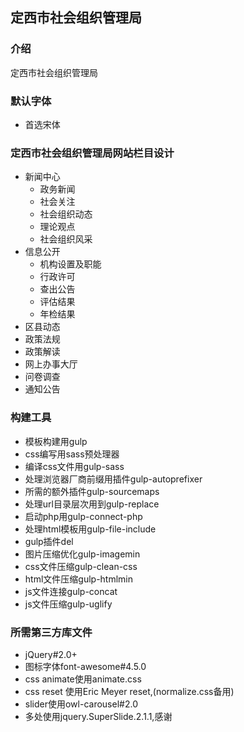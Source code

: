 ## 定西市社会组织管理局

###  介绍
定西市社会组织管理局

###  默认字体
- 首选宋体

### 定西市社会组织管理局网站栏目设计

- 新闻中心
    - 政务新闻
    - 社会关注
    - 社会组织动态
    - 理论观点
    - 社会组织风采
- 信息公开
    - 机构设置及职能
    - 行政许可
    - 查出公告
    - 评估结果
    - 年检结果
- 区县动态
- 政策法规
- 政策解读
- 网上办事大厅
- 问卷调查
- 通知公告


###  构建工具
- 模板构建用gulp
- css编写用sass预处理器
- 编译css文件用gulp-sass
- 处理浏览器厂商前缀用插件gulp-autoprefixer
- 所需的额外插件gulp-sourcemaps
- 处理url目录层次用到gulp-replace
- 启动php用gulp-connect-php
- 处理html模板用gulp-file-include
- gulp插件del
- 图片压缩优化gulp-imagemin
- css文件压缩gulp-clean-css
- html文件压缩gulp-htmlmin
- js文件连接gulp-concat
- js文件压缩gulp-uglify

###  所需第三方库文件
- jQuery#2.0+
- 图标字体font-awesome#4.5.0
- css animate使用animate.css
- css reset 使用Eric Meyer reset,(normalize.css备用)
- slider使用owl-carousel#2.0
- 多处使用jquery.SuperSlide.2.1.1,感谢

